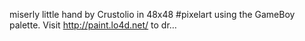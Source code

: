 miserly little hand by Crustolio in 48x48 #pixelart using the GameBoy palette. Visit http://paint.lo4d.net/ to dr… 